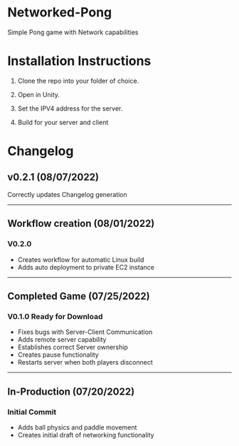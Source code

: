 # Networked-Pong
 Simple Pong game with Network capabilities


# Installation Instructions
1. Clone the repo into your folder of choice.

2. Open in Unity.

3. Set the IPV4 address for the server.

4. Build for your server and client 

# Changelog

## v0.2.1 (08/07/2022)
Correctly updates Changelog generation

---

## Workflow creation (08/01/2022)
### V0.2.0
- Creates workflow for automatic Linux build
- Adds auto deployment to private EC2 instance
---

## Completed Game (07/25/2022)
### V0.1.0 Ready for Download
- Fixes bugs with Server-Client Communication
- Adds remote server capability
- Establishes correct Server ownership
- Creates pause functionality
- Restarts server when both players disconnect
---

## In-Production (07/20/2022)
### Initial Commit
 - Adds ball physics and paddle movement
 - Creates initial draft of networking functionality
